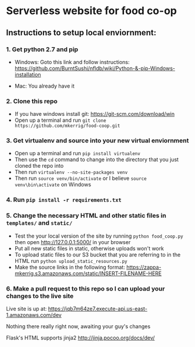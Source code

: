 # Serverless website for food co-op

## Instructions to setup local enviornment:

### 1. Get python 2.7 and pip

  * Windows: Goto this link and follow instructions: https://github.com/BurntSushi/nfldb/wiki/Python-&-pip-Windows-installation

  * Mac: You already have it
### 2. Clone this repo
  * If you have windows install git: https://git-scm.com/download/win
  * Open up a terminal and run `git clone https://github.com/mkerrig/food-coop.git`

  
### 3. Get virtualenv and source into your new virtual enviornment
  * Open up a terminal and run `pip install virtualenv`
  * Then use the `cd` command to change into the directory that you just cloned the repo into
  * Then run `virtualenv --no-site-packages venv`
  * Then run `source venv/bin/activate` or I believe `source venv\bin\activate` on Windows
  
### 4. Run `pip install -r requirements.txt`

### 5. Change the necessary HTML and other static files in `templates/` and `static/`
  * Test the your local version of the site by running `python food_coop.py` then open http://127.0.0.1:5000/ in your browser
  * Put all new static files in static, otherwise uploads won't work
  * To upload static files to our S3 bucket that you are referring to in the HTML run `python upload_static_resources.py`
  * Make the source links in the following format: https://zappa-mkerrig.s3.amazonaws.com/static/INSERT-FILENAME-HERE
    
### 6. Make a pull request to this repo so I can upload your changes to the live site

Live site is up at: https://jqb7m64ze7.execute-api.us-east-1.amazonaws.com/dev

Nothing there really right now, awaiting your guy's changes

Flask's HTML supports jinja2 http://jinja.pocoo.org/docs/dev/

